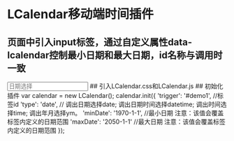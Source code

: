 # LCalendar移动端时间插件
## 页面中引入input标签，通过自定义属性data-lcalendar控制最小日期和最大日期，id名称与调用时一致
   <input id="demo1" type="text" readonly="" placeholder="日期选择" data-lcalendar="2019-10-28,2019-10-28" />
## 引入LCalendar.css和LCalendar.js
## 初始化插件
   var calendar = new LCalendar();
       calendar.init({
          'trigger': '#demo1', //标签id
          'type': 'date', // 调出日期选择date;  调出日期时间选择datetime;  调出时间选择time;  调出年月选择ym。
          'minDate': '1970-1-1', //最小日期 注意：该值会覆盖标签内定义的日期范围
          'maxDate': '2050-1-1' //最大日期  注意：该值会覆盖标签内定义的日期范围
   });
